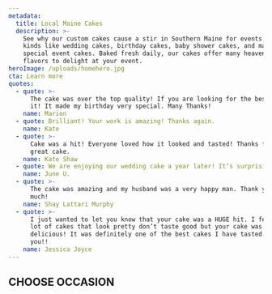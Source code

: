 ```yaml
---
metadata:
  title: Local Maine Cakes
  description: >-
    See why our custom cakes cause a stir in Southern Maine for events of all
    kinds like wedding cakes, birthday cakes, baby shower cakes, and many other
    special event cakes. Baked fresh daily, our cakes offer many heavenly
    flavors to delight at your event.
heroImage: /uploads/homehero.jpg
cta: Learn more
quotes:
  - quote: >-
      The cake was over the top quality! If you are looking for the best this is
      it! It made my birthday very special. Many Thanks!
    name: Marion
  - quote: Brilliant! Your work is amazing! Thanks again.
    name: Kate
  - quote: >-
      Cake was a hit! Everyone loved how it looked and tasted! Thanks for a
      great cake.
    name: Kate Shaw
  - quote: We are enjoying our wedding cake a year later! It’s surprisingly very good
    name: June U.
  - quote: >-
      The cake was amazing and my husband was a very happy man. Thank you so
      much!
    name: Shay Lattari Murphy
  - quote: >-
      I just wanted to let you know that your cake was a HUGE hit. I feel like a
      lot of cakes that look pretty don’t taste good but your cake was
      delicious! It was definitely one of the best cakes I have tasted. Thank
      you!!
    name: Jessica Joyce
---
```


## CHOOSE OCCASION
